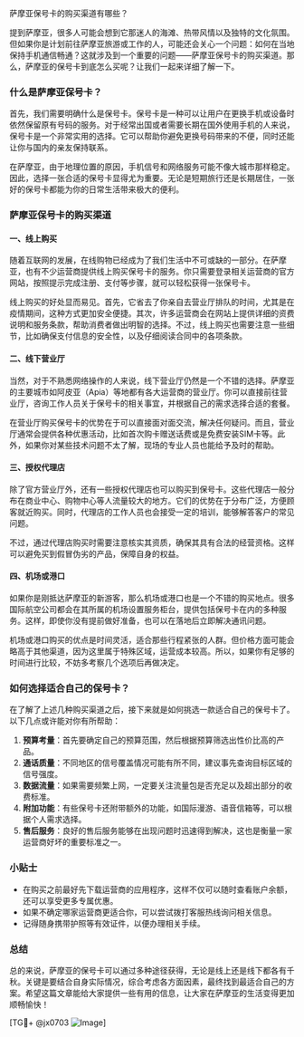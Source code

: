 萨摩亚保号卡的购买渠道有哪些？

提到萨摩亚，很多人可能会想到它那迷人的海滩、热带风情以及独特的文化氛围。但如果你是计划前往萨摩亚旅游或工作的人，可能还会关心一个问题：如何在当地保持手机通信畅通？这就涉及到一个重要的问题——萨摩亚保号卡的购买渠道。那么，萨摩亚的保号卡到底怎么买呢？让我们一起来详细了解一下。

### 什么是萨摩亚保号卡？

首先，我们需要明确什么是保号卡。保号卡是一种可以让用户在更换手机或设备时依然保留原有号码的服务。对于经常出国或者需要长期在国外使用手机的人来说，保号卡是一个非常实用的选择。它可以帮助你避免更换号码带来的不便，同时还能让你与国内的亲友保持联系。

在萨摩亚，由于地理位置的原因，手机信号和网络服务可能不像大城市那样稳定。因此，选择一张合适的保号卡显得尤为重要。无论是短期旅行还是长期居住，一张好的保号卡都能为你的日常生活带来极大的便利。

### 萨摩亚保号卡的购买渠道

#### 一、线上购买

随着互联网的发展，在线购物已经成为了我们生活中不可或缺的一部分。在萨摩亚，也有不少运营商提供线上购买保号卡的服务。你只需要登录相关运营商的官方网站，按照提示完成注册、支付等步骤，就可以轻松获得一张保号卡。

线上购买的好处显而易见。首先，它省去了你亲自去营业厅排队的时间，尤其是在疫情期间，这种方式更加安全便捷。其次，许多运营商会在网站上提供详细的资费说明和服务条款，帮助消费者做出明智的选择。不过，线上购买也需要注意一些细节，比如确保支付信息的安全性，以及仔细阅读合同中的各项条款。

#### 二、线下营业厅

当然，对于不熟悉网络操作的人来说，线下营业厅仍然是一个不错的选择。萨摩亚的主要城市如阿皮亚（Apia）等地都有各大运营商的营业厅。你可以直接前往营业厅，咨询工作人员关于保号卡的相关事宜，并根据自己的需求选择合适的套餐。

在营业厅购买保号卡的优势在于可以直接面对面交流，解决任何疑问。而且，营业厅通常会提供各种优惠活动，比如首次购卡赠送话费或是免费安装SIM卡等。此外，如果你对某些技术问题不太了解，现场的专业人员也能给予及时的帮助。

#### 三、授权代理店

除了官方营业厅外，还有一些授权代理店也可以购买到保号卡。这些代理店一般分布在商业中心、购物中心等人流量较大的地方。它们的优势在于分布广泛，方便顾客就近购买。同时，代理店的工作人员也会接受一定的培训，能够解答客户的常见问题。

不过，通过代理店购买时需要注意核实其资质，确保其具有合法的经营资格。这样可以避免买到假冒伪劣的产品，保障自身的权益。

#### 四、机场或港口

如果你是刚抵达萨摩亚的新游客，那么机场或港口也是一个不错的购买地点。很多国际航空公司都会在其所属的机场设置服务柜台，提供包括保号卡在内的多种服务。这样，即使你没有提前做好准备，也可以在落地后立即解决通讯问题。

机场或港口购买的优点是时间灵活，适合那些行程紧张的人群。但价格方面可能会略高于其他渠道，因为这里属于特殊区域，运营成本较高。所以，如果你有足够的时间进行比较，不妨多考察几个选项后再做决定。

### 如何选择适合自己的保号卡？

在了解了上述几种购买渠道之后，接下来就是如何挑选一款适合自己的保号卡了。以下几点或许能对你有所帮助：

1. **预算考量**：首先要确定自己的预算范围，然后根据预算筛选出性价比高的产品。
2. **通话质量**：不同地区的信号覆盖情况可能有所不同，建议事先查询目标区域的信号强度。
3. **数据流量**：如果需要频繁上网，一定要关注流量包是否充足以及超出部分的收费标准。
4. **附加功能**：有些保号卡还附带额外的功能，如国际漫游、语音信箱等，可以根据个人需求选择。
5. **售后服务**：良好的售后服务能够在出现问题时迅速得到解决，这也是衡量一家运营商好坏的重要标准之一。

### 小贴士

- 在购买之前最好先下载运营商的应用程序，这样不仅可以随时查看账户余额，还可以享受更多专属优惠。
- 如果不确定哪家运营商更适合你，可以尝试拨打客服热线询问相关信息。
- 记得随身携带护照等有效证件，以便办理相关手续。

### 总结

总的来说，萨摩亚的保号卡可以通过多种途径获得，无论是线上还是线下都各有千秋。关键是要结合自身实际情况，综合考虑各方面因素，最终找到最适合自己的方案。希望这篇文章能给大家提供一些有用的信息，让大家在萨摩亚的生活变得更加顺畅愉快！

[TG💪+ @jx0703 ![Image](https://github.com/user-attachments/assets/dbca1d08-cadb-493c-b0ec-ad6f7a83f270)]
